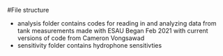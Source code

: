 #File structure

*  analysis folder contains codes for reading in and analyzing data from tank measurements made with ESAU
    Began Feb 2021 with current versions of code from Cameron Vongsawad
* sensitivity folder contains hydrophone sensitivties
    

